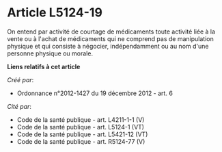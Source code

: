 # Article L5124-19

On entend par activité de courtage de médicaments toute activité liée à la vente ou à l'achat de médicaments qui ne comprend
pas de manipulation physique et qui consiste à négocier, indépendamment ou au nom d'une personne physique ou morale.

**Liens relatifs à cet article**

_Créé par_:

  - Ordonnance n°2012-1427 du 19 décembre 2012 - art. 6

_Cité par_:

  - Code de la santé publique - art. L4211-1-1 (V)
  - Code de la santé publique - art. L5124-1 (VT)
  - Code de la santé publique - art. L5421-12 (VT)
  - Code de la santé publique - art. R5124-77 (V)
